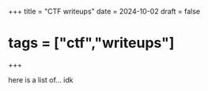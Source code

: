 +++
title = "CTF writeups"
date = 2024-10-02
draft = false
# tags = ["ctf","writeups"]
+++

here is a list of... idk



